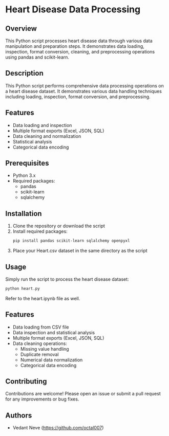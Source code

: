 # Heart Disease Data Processing

## Overview
This Python script processes heart disease data through various data manipulation and preparation steps. It demonstrates data loading, inspection, format conversion, cleaning, and preprocessing operations using pandas and scikit-learn.

## Description
This Python script performs comprehensive data processing operations on a heart disease dataset. It demonstrates various data handling techniques including loading, inspection, format conversion, and preprocessing.

## Features
- Data loading and inspection
- Multiple format exports (Excel, JSON, SQL)
- Data cleaning and normalization
- Statistical analysis
- Categorical data encoding

## Prerequisites
- Python 3.x
- Required packages:
    - pandas
    - scikit-learn
    - sqlalchemy

## Installation
1. Clone the repository or download the script
2. Install required packages:
    ```bash
    pip install pandas scikit-learn sqlalchemy openpyxl
    ```
3. Place your Heart.csv dataset in the same directory as the script

## Usage
Simply run the script to process the heart disease dataset:
```sh
python heart.py
```
Refer to the heart.ipynb file as well.

## Features
- Data loading from CSV file
- Data inspection and statistical analysis
- Multiple format exports (Excel, JSON, SQL)
- Data cleaning operations:
    - Missing value handling
    - Duplicate removal
    - Numerical data normalization
    - Categorical data encoding

## Contributing

Contributions are welcome! Please open an issue or submit a pull request for any improvements or bug fixes.

## Authors

- Vedant Neve (https://github.com/octal007)


